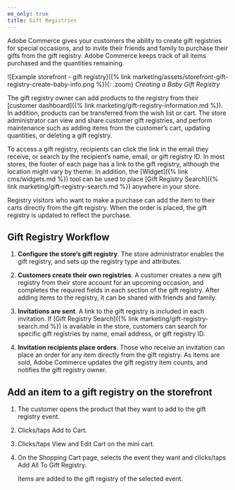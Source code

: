 ```yaml
---
ee_only: true
title: Gift Registries
---
```


Adobe Commerce gives your customers the ability to create gift registries for special occasions, and to invite their friends and family to purchase their gifts from the gift registry. Adobe Commerce keeps track of all items purchased and the quantities remaining.

![Example storefront - gift registry]({% link marketing/assets/storefront-gift-registry-create-baby-info.png %}){: .zoom}
_Creating a Baby Gift Registry_

The gift registry owner can add products to the registry from their [customer dashboard]({% link marketing/gift-registry-information.md %}). In addition, products can be transferred from the wish list or cart. The store administrator can view and share customer gift registries, and perform maintenance such as adding items from the customer’s cart, updating quantities, or deleting a gift registry.

To access a gift registry, recipients can click the link in the email they receive, or search by the recipient’s name, email, or gift registry ID. In most stores, the footer of each page has a link to the gift registry, although the location might vary by theme. In addition, the [Widget]({% link cms/widgets.md %}) tool can be used to place [Gift Registry Search]({% link marketing/gift-registry-search.md %}) anywhere in your store.

Registry visitors who want to make a purchase can add the item to their carts directly from the gift registry. When the order is placed, the gift registry is updated to reflect the purchase.

## Gift Registry Workflow

1. **Configure the store’s gift registry**. The store administrator enables the gift registry, and sets up the registry type and attributes.

1. **Customers create their own registries**. A customer creates a new gift registry from their store account for an upcoming occasion, and completes the required fields in each section of the gift registry. After adding items to the registry, it can be shared with friends and family.

1. **Invitations are sent**. A link to the gift registry is included in each invitation. If [Gift Registry Search]({% link marketing/gift-registry-search.md %}) is available in the store, customers can search for specific gift registries by name, email address, or gift registry ID.

1. **Invitation recipients place orders**. Those who receive an invitation can place an order for any item directly from the gift registry. As items are sold, Adobe Commerce updates the gift registry item counts, and notifies the gift registry owner.

## Add an item to a gift registry on the storefront

1. The customer opens the product that they want to add to the gift registry event.

1. Clicks/taps <span class="btn">Add to Cart</span>.

1. Clicks/taps <span class="btn">View and Edit Cart</span> on the mini cart.

1. On the Shopping Cart page, selects the event they want and clicks/taps <span class="btn">Add All To Gift Registry</span>.

    Items are added to the gift registry of the selected event.
